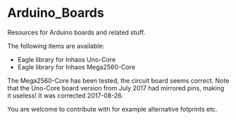 # Arduino_Boards

Resources for Arduino boards and related stuff. 

The following items are available:
- Eagle library for Inhaos Uno-Core
- Eagle library for Inhaos Mega2560-Core

The Mega2560-Core has been tested, the circuit board seems correct.
Note that the Uno-Core board version from July 2017 had mirrored pins, making it useless! It was corrected 2017-08-26.

You are welcome to contribute with for example alternative fotprints etc.

